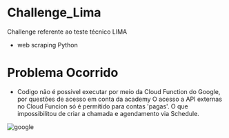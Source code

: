 # Challenge_Lima
Challenge referente ao teste técnico LIMA


- web scraping Python


# Problema Ocorrido

- Codigo não é possivel executar por meio da Cloud Function do Google, por questões de acesso em conta da academy
  O acesso a API externas no Cloud Funcion só é permitido para contas 'pagas'. O que impossibilitou de criar a chamada e agendamento via Schedule.
  
  

![google](https://user-images.githubusercontent.com/127316336/225005518-40421052-efa8-4d88-89a1-abbbdc60b6d7.PNG)
